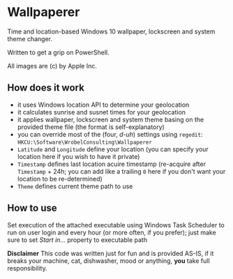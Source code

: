 # Wallpaperer
Time and location-based Windows 10 wallpaper, lockscreen and system theme changer.

Written to get a grip on PowerShell.

All images are (c) by Apple Inc.

## How does it work
- it uses Windows location API to determine your geolocation
- it calculates sunrise and susnet times for your geolocation
- it applies wallpaper, lockscreen and system theme basing on the provided theme file (the format is self-explanatory)
- you can override most of the (four, _d-uh_) settings using `regedit`: `HKCU:\Software\WrobelConsulting\Wallpaperer`
 - `Latitude` and `Longitude` define your location (you can specify your location here if you wish to have it private)
 - `Timestamp` defines last location acuire timestamp (re-acquire after `Timestamp` + 24h; you can add like a trailing `0` here if you don't want your location to be re-determined)
 - `Theme` defines current theme path to use


## How to use
Set execution of the attached executable using Windows Task Scheduler to run on user login and every hour (or more often, if you prefer); just make sure to set _Start in..._ property to executable path

**Disclaimer**
This code was written just for fun and is provided AS-IS, if it breaks your machine, cat, dishwasher, mood or anything, **you** take full responsibility.
